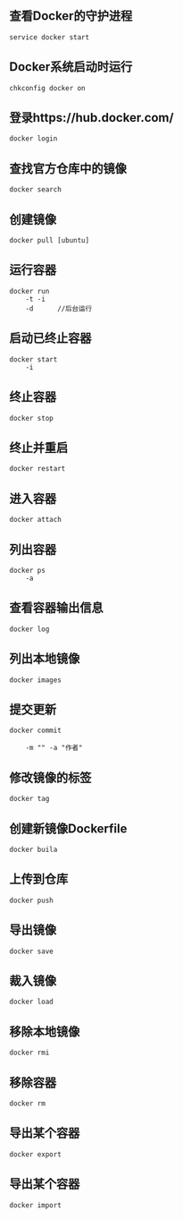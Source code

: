 ## 查看Docker的守护进程

`service docker start`

## Docker系统启动时运行

`chkconfig docker on`

## 登录https://hub.docker.com/

`docker login`

## 查找官方仓库中的镜像

`docker search`

## 创建镜像

`docker pull [ubuntu]`

## 运行容器

```
docker run
    -t -i
    -d      //后台运行
```

## 启动已终止容器

```
docker start
    -i
```

## 终止容器

`docker stop`

## 终止并重启

`docker restart`

## 进入容器

`docker attach`

## 列出容器

```
docker ps
    -a
```
## 查看容器输出信息

`docker log`

## 列出本地镜像

`docker images`

## 提交更新

```
docker commit

    -m "" -a "作者"
```

## 修改镜像的标签

`docker tag`

## 创建新镜像Dockerfile

`docker buila`

## 上传到仓库

`docker push`

## 导出镜像

`docker save`

## 裁入镜像

`docker load`

## 移除本地镜像

`docker rmi`

## 移除容器

`docker rm`

## 导出某个容器

`docker export`

## 导出某个容器

`docker import`
